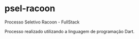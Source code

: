 # psel-racoon
Processo Seletivo Racoon - FullStack

Processo realizado utilizando a linguagem de programação Dart.
